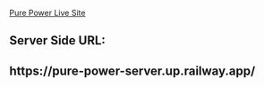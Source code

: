 <a href="https://github.com/nisharga/Pure-Power-Server-Side">Pure Power Live Site</a>

<h2>Server Side URL:<h2> https://pure-power-server.up.railway.app/
